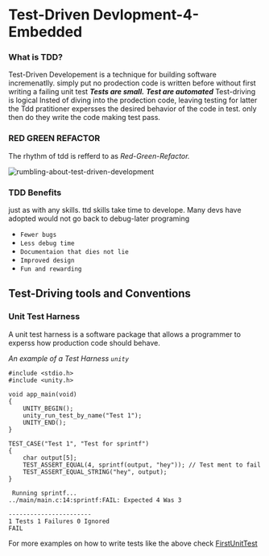 

# Test-Driven Devlopment-4-Embedded

### What is TDD?
Test-Driven Developement is a technique for building software incremenatlly. simply put no prodection code is written before without first writing a failing unit test  _**Tests are small.**_ _**Test are automated**_  Test-driving is logical Insted of diving into the prodection code, leaving testing  for latter the Tdd pratitioner expersses the desired behavior of the code in test. only then do they write the code making test pass.

### RED  GREEN REFACTOR
The rhythm of tdd is refferd  to as _Red-Green-Refactor._

![rumbling-about-test-driven-development](https://user-images.githubusercontent.com/98380527/203617797-2ecde856-e67c-44a8-a632-329ee0d74849.jpeg)

### TDD Benefits
just as with any  skills.  ttd skills take time to develope. Many devs have adopted would not go back to debug-later programing 

- `Fewer bugs`
- `Less debug time`
- `Documentaion that dies not lie`
- `Improved design`
-  `Fun and rewarding`

## Test-Driving tools and Conventions

### Unit Test Harness

A unit test harness is a software package that allows a programmer
to experss how production code should behave.

_*An example of a Test Harness  `unity`*_

```
#include <stdio.h>
#include <unity.h>

void app_main(void)
{
    UNITY_BEGIN();
    unity_run_test_by_name("Test 1");
    UNITY_END();
}

TEST_CASE("Test 1", "Test for sprintf")
{
    char output[5];
    TEST_ASSERT_EQUAL(4, sprintf(output, "hey")); // Test ment to fail
    TEST_ASSERT_EQUAL_STRING("hey", output);
}
```

```
 Running sprintf...
../main/main.c:14:sprintf:FAIL: Expected 4 Was 3

-----------------------
1 Tests 1 Failures 0 Ignored 
FAIL
```

For more examples on how to write tests like the above check [FirstUnitTest](https://github.com/segin-GH/TDD-4-Embedded/tree/main/FirstUnitTest) 

